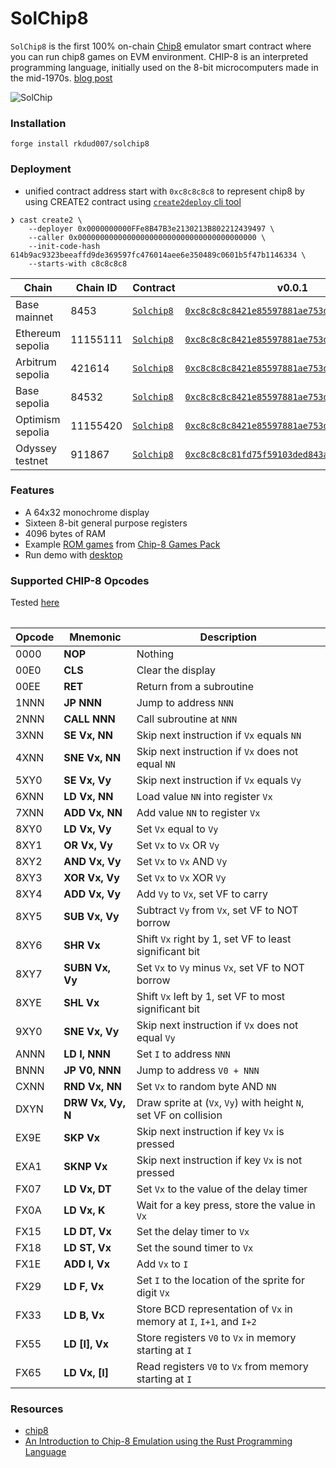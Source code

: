 # SolChip8

`SolChip8` is the first 100% on-chain [Chip8](https://en.wikipedia.org/wiki/CHIP-8) emulator smart contract where you can run chip8 games on EVM environment. CHIP-8 is an interpreted programming language, initially used on the 8-bit microcomputers made in the mid-1970s. [blog post](https://www.piapark.me/chip-8-emulation-on-evm/)

![SolChip](./.github/solchip.gif)

### Installation

```
forge install rkdud007/solchip8
```

### Deployment 

- unified contract address start with `0xc8c8c8c8` to represent chip8 by using CREATE2 contract using [`create2deploy` cli tool](https://github.com/rkdud007/create2deploy)

```console
❯ cast create2 \
    --deployer 0x0000000000FFe8B47B3e2130213B802212439497 \
    --caller 0x0000000000000000000000000000000000000000 \
    --init-code-hash 614b9ac9323beeaffd9de369597fc476014aee6e350489c0601b5f47b1146334 \
    --starts-with c8c8c8c8
```

<table>
    <thead>
        <tr>
            <th>Chain</th>
            <th>Chain ID</th>
            <th>Contract</th>
            <th>v0.0.1</th>
        </tr>
    </thead>
    <tbody>
        <tr>
            <td rowspan="1">Base mainnet</td>
            <td rowspan="1">8453</td>
            <td><code><a href="https://github.com/rkdud007/solchip8/blob/3382502e44f840b2d974570b93913e18f761cc0e/src/Solchip8.sol">Solchip8</a></code></td>
            <td><code><a href="https://base.blockscout.com/address/0xc8c8c8c8421e85597881ae753d040449e81e528a">0xc8c8c8c8421e85597881ae753d040449e81e528a</code></td>
        </tr>
        <tr>
            <td rowspan="1">Ethereum sepolia</td>
            <td rowspan="1">11155111</td>
            <td><code><a href="https://github.com/rkdud007/solchip8/blob/3382502e44f840b2d974570b93913e18f761cc0e/src/Solchip8.sol">Solchip8</a></code></td>
            <td><code><a href="https://sepolia.etherscan.io/address/0xc8c8c8c8421e85597881ae753d040449e81e528a">0xc8c8c8c8421e85597881ae753d040449e81e528a</code></td>
        </tr>
         <tr>
            <td rowspan="1">Arbitrum sepolia</td>
            <td rowspan="1">421614</td>
            <td><code><a href="https://github.com/rkdud007/solchip8/blob/3382502e44f840b2d974570b93913e18f761cc0e/src/Solchip8.sol">Solchip8</a></code></td>
            <td><code><a href="https://sepolia.arbiscan.io/address/0xc8c8c8c8421e85597881ae753d040449e81e528a">0xc8c8c8c8421e85597881ae753d040449e81e528a</code></td>
        </tr>
        <tr>
            <td rowspan="1">Base sepolia</td>
            <td rowspan="1">84532</td>
            <td><code><a href="https://github.com/rkdud007/solchip8/blob/3382502e44f840b2d974570b93913e18f761cc0e/src/Solchip8.sol">Solchip8</a></code></td>
            <td><code><a href="https://sepolia-explorer.base.org/address/0xc8c8c8c8421e85597881ae753d040449e81e528a">0xc8c8c8c8421e85597881ae753d040449e81e528a</code></td>
        </tr>
         <tr>
            <td rowspan="1">Optimism sepolia</td>
            <td rowspan="1">11155420</td>
            <td><code><a href="https://github.com/rkdud007/solchip8/blob/3382502e44f840b2d974570b93913e18f761cc0e/src/Solchip8.sol">Solchip8</a></code></td>
            <td><code><a href="https://sepolia-optimism.etherscan.io/address/0xc8c8c8c8421e85597881ae753d040449e81e528a">0xc8c8c8c8421e85597881ae753d040449e81e528a</code></td>
        </tr>
        <tr>
            <td rowspan="1">Odyssey testnet</td>
            <td rowspan="1">911867</td>
            <td><code><a href="https://github.com/rkdud007/solchip8/blob/3382502e44f840b2d974570b93913e18f761cc0e/src/Solchip8.sol">Solchip8</a></code></td>
            <td><code><a href="https://odyssey-explorer.ithaca.xyz/address/0xc8c8c8c81fd75f59103ded843a1082ce403885f4">0xc8c8c8c81fd75f59103ded843a1082ce403885f4</code></td>
        </tr>
    </tbody>
<table>


### Features

- A 64x32 monochrome display
- Sixteen 8-bit general purpose registers
- 4096 bytes of RAM
- Example [ROM games](./c8games/) from [Chip-8 Games Pack](https://www.zophar.net/pdroms/chip8/chip-8-games-pack.html)
- Run demo with [desktop](./desktop/)


### **Supported CHIP-8 Opcodes**

Tested [here](./test/Solchip8.t.sol)

| Opcode | Mnemonic          | Description                                                         |
| ------ | ----------------- | ------------------------------------------------------------------- |
| 0000   | **NOP**           | Nothing                                                             |
| 00E0   | **CLS**           | Clear the display                                                   |
| 00EE   | **RET**           | Return from a subroutine                                            |
| 1NNN   | **JP NNN**        | Jump to address `NNN`                                               |
| 2NNN   | **CALL NNN**      | Call subroutine at `NNN`                                            |
| 3XNN   | **SE Vx, NN**     | Skip next instruction if `Vx` equals `NN`                           |
| 4XNN   | **SNE Vx, NN**    | Skip next instruction if `Vx` does not equal `NN`                   |
| 5XY0   | **SE Vx, Vy**     | Skip next instruction if `Vx` equals `Vy`                           |
| 6XNN   | **LD Vx, NN**     | Load value `NN` into register `Vx`                                  |
| 7XNN   | **ADD Vx, NN**    | Add value `NN` to register `Vx`                                     |
| 8XY0   | **LD Vx, Vy**     | Set `Vx` equal to `Vy`                                              |
| 8XY1   | **OR Vx, Vy**     | Set `Vx` to `Vx` OR `Vy`                                            |
| 8XY2   | **AND Vx, Vy**    | Set `Vx` to `Vx` AND `Vy`                                           |
| 8XY3   | **XOR Vx, Vy**    | Set `Vx` to `Vx` XOR `Vy`                                           |
| 8XY4   | **ADD Vx, Vy**    | Add `Vy` to `Vx`, set VF to carry                                   |
| 8XY5   | **SUB Vx, Vy**    | Subtract `Vy` from `Vx`, set VF to NOT borrow                       |
| 8XY6   | **SHR Vx**        | Shift `Vx` right by 1, set VF to least significant bit              |
| 8XY7   | **SUBN Vx, Vy**   | Set `Vx` to `Vy` minus `Vx`, set VF to NOT borrow                   |
| 8XYE   | **SHL Vx**        | Shift `Vx` left by 1, set VF to most significant bit                |
| 9XY0   | **SNE Vx, Vy**    | Skip next instruction if `Vx` does not equal `Vy`                   |
| ANNN   | **LD I, NNN**     | Set `I` to address `NNN`                                            |
| BNNN   | **JP V0, NNN**    | Jump to address `V0 + NNN`                                          |
| CXNN   | **RND Vx, NN**    | Set `Vx` to random byte AND `NN`                                    |
| DXYN   | **DRW Vx, Vy, N** | Draw sprite at (`Vx`, `Vy`) with height `N`, set VF on collision    |
| EX9E   | **SKP Vx**        | Skip next instruction if key `Vx` is pressed                        |
| EXA1   | **SKNP Vx**       | Skip next instruction if key `Vx` is not pressed                    |
| FX07   | **LD Vx, DT**     | Set `Vx` to the value of the delay timer                            |
| FX0A   | **LD Vx, K**      | Wait for a key press, store the value in `Vx`                       |
| FX15   | **LD DT, Vx**     | Set the delay timer to `Vx`                                         |
| FX18   | **LD ST, Vx**     | Set the sound timer to `Vx`                                         |
| FX1E   | **ADD I, Vx**     | Add `Vx` to `I`                                                     |
| FX29   | **LD F, Vx**      | Set `I` to the location of the sprite for digit `Vx`                |
| FX33   | **LD B, Vx**      | Store BCD representation of `Vx` in memory at `I`, `I+1`, and `I+2` |
| FX55   | **LD [I], Vx**    | Store registers `V0` to `Vx` in memory starting at `I`              |
| FX65   | **LD Vx, [I]**    | Read registers `V0` to `Vx` from memory starting at `I`             |

### Resources

- [chip8](http://devernay.free.fr/hacks/chip8/C8TECH10.HTM#8xy3)
- [An Introduction to Chip-8 Emulation using the Rust Programming Language](https://aquova.net/chip8/chip8.pdf)
